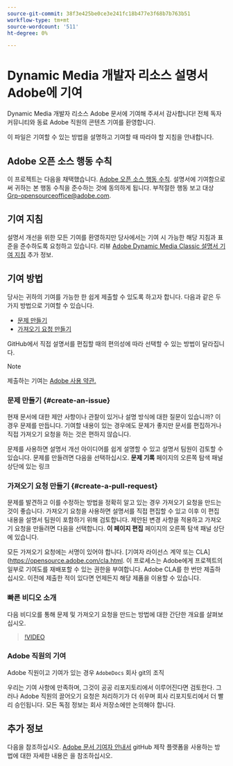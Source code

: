```yaml
---
source-git-commit: 38f3e425be0ce3e241fc18b477e3f68b7b763b51
workflow-type: tm+mt
source-wordcount: '511'
ht-degree: 0%

---
```

# Dynamic Media 개발자 리소스 설명서 Adobe에 기여

Dynamic Media 개발자 리소스 Adobe 문서에 기여해 주셔서 감사합니다! 전체 독자 커뮤니티와 동료 Adobe 직원의 콘텐츠 기여를 환영합니다.

이 파일은 기여할 수 있는 방법을 설명하고 기여할 때 따라야 할 지침을 안내합니다.

## Adobe 오픈 소스 행동 수칙

이 프로젝트는 다음을 채택했습니다. [Adobe 오픈 소스 행동 수칙](code-of-conduct.md). 설명서에 기여함으로써 귀하는 본 행동 수칙을 준수하는 것에 동의하게 됩니다. 부적절한 행동 보고 대상 [Grp-opensourceoffice@adobe.com](mailto:Grp-opensourceoffice@adobe.com).

## 기여 지침

설명서 개선을 위한 모든 기여를 환영하지만 당사에서는 기여 시 가능한 해당 지침과 표준을 준수하도록 요청하고 있습니다. 리뷰 [Adobe Dynamic Media Classic 설명서 기여 지침](guidelines.md) 추가 정보.

## 기여 방법

당사는 귀하의 기여를 가능한 한 쉽게 제출할 수 있도록 하고자 합니다. 다음과 같은 두 가지 방법으로 기여할 수 있습니다.

* [문제 만들기](#create-an-issue)
* [가져오기 요청 만들기](#create-a-pull-request)

GitHub에서 직접 설명서를 편집할 때의 편의성에 따라 선택할 수 있는 방법이 달라집니다.

>[!NOTE]
>
>제출하는 기여는 [Adobe 사용 약관.](https://www.adobe.com/legal/terms.html)

### 문제 만들기 {#create-an-issue}

현재 문서에 대한 제안 사항이나 관찰이 있거나 설명 방식에 대한 질문이 있습니까? 이 경우 문제를 만듭니다. 기여할 내용이 있는 경우에도 문제가 좋지만 문서를 편집하거나 직접 가져오기 요청을 하는 것은 편하지 않습니다.

문제를 사용하면 설명서 개선 아이디어를 쉽게 설명할 수 있고 설명서 팀원이 검토할 수 있습니다. 문제를 만들려면 다음을 선택하십시오. **문제 기록** 페이지의 오른쪽 탐색 패널 상단에 있는 링크

### 가져오기 요청 만들기 {#create-a-pull-request}

문제를 발견하고 이를 수정하는 방법을 정확히 알고 있는 경우 가져오기 요청을 만드는 것이 좋습니다. 가져오기 요청을 사용하면 설명서를 직접 편집할 수 있고 이후 이 편집 내용을 설명서 팀원이 포함하기 위해 검토합니다. 제안된 변경 사항을 적용하고 가져오기 요청을 만들려면 다음을 선택합니다. **이 페이지 편집** 페이지의 오른쪽 탐색 패널 상단에 있습니다.

모든 가져오기 요청에는 서명이 있어야 합니다. [기여자 라이선스 계약 또는 CLA] (https://opensource.adobe.com/cla.html. 이 프로세스는 Adobe에게 프로젝트의 일부로 기여도를 재배포할 수 있는 권한을 부여합니다. Adobe CLA를 한 번만 제출하십시오. 이전에 제출한 적이 있다면 언제든지 해당 제품을 이용할 수 있습니다.

### 빠른 비디오 소개

다음 비디오를 통해 문제 및 가져오기 요청을 만드는 방법에 대한 간단한 개요를 살펴보십시오.

>[!VIDEO](https://video.tv.adobe.com/v/27069)

### Adobe 직원의 기여

Adobe 직원이고 기여가 있는 경우 `AdobeDocs` 회사 git의 조직

우리는 기여 사항에 만족하며, 그것이 공공 리포지토리에서 이루어진다면 검토한다. 그러나 Adobe 직원의 끌어오기 요청은 처리하기가 더 쉬우며 회사 리포지토리에서 더 빨리 승인됩니다. 모든 독점 정보는 회사 저장소에만 논의해야 합니다.

## 추가 정보

다음을 참조하십시오. [Adobe 문서 기여자 안내서](https://experienceleague.adobe.com/docs/contributor/contributor-guide/introduction.html?lang=ko) gitHub 제작 플랫폼을 사용하는 방법에 대한 자세한 내용은 을 참조하십시오.
